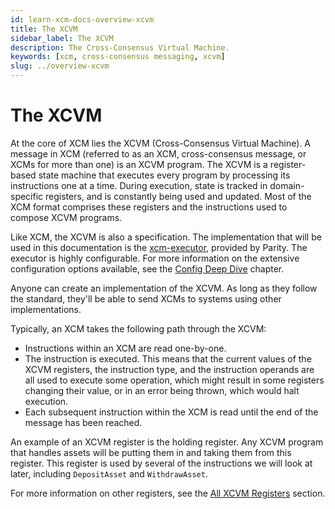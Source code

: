 ```yaml
---
id: learn-xcm-docs-overview-xcvm
title: The XCVM
sidebar_label: The XCVM
description: The Cross-Consensus Virtual Machine.
keywords: [xcm, cross-consensus messaging, xcvm]
slug: ../overview-xcvm
---
```


# The XCVM

At the core of XCM lies the XCVM (Cross-Consensus Virtual Machine). A message in XCM (referred to as
an XCM, cross-consensus message, or XCMs for more than one) is an XCVM program. The XCVM is a
register-based state machine that executes every program by processing its instructions one at a
time. During execution, state is tracked in domain-specific registers, and is constantly being used
and updated. Most of the XCM format comprises these registers and the instructions used to compose
XCVM programs.

Like XCM, the XCVM is also a specification. The implementation that will be used in this
documentation is the
[xcm-executor](https://github.com/paritytech/polkadot/tree/master/xcm/xcm-executor), provided by
Parity. The executor is highly configurable. For more information on the extensive configuration
options available, see the [Config Deep Dive](../executor_config/config.md) chapter.

Anyone can create an implementation of the XCVM. As long as they follow the standard, they'll be
able to send XCMs to systems using other implementations.

Typically, an XCM takes the following path through the XCVM:

- Instructions within an XCM are read one-by-one.
- The instruction is executed. This means that the current values of the XCVM registers, the
  instruction type, and the instruction operands are all used to execute some operation, which might
  result in some registers changing their value, or in an error being thrown, which would halt
  execution.
- Each subsequent instruction within the XCM is read until the end of the message has been reached.

An example of an XCVM register is the holding register. Any XCVM program that handles assets will be
putting them in and taking them from this register. This register is used by several of the
instructions we will look at later, including `DepositAsset` and `WithdrawAsset`.

For more information on other registers, see the
[All XCVM Registers](../reference/xcvm-registers.md) section.

